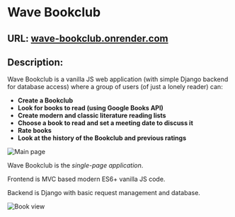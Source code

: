 # Wave Bookclub

## URL: [wave-bookclub.onrender.com](https://wave-bookclub.onrender.com/)

## Description:

Wave Bookclub is a vanilla JS web application (with simple Django backend for database access) where a group of users (of just a lonely reader) can:

- **Create a Bookclub**
- **Look for books to read (using Google Books API)**
- **Create modern and classic literature reading lists**
- **Choose a book to read and set a meeting date to discuss it**
- **Rate books**
- **Look at the history of the Bookclub and previous ratings**

![Main page](https://github.com/Javier-Nieves/Wave-bookclub/tree/master/staticfiles/READMEimg/main.jpg 'Wave Bookclub main page')

Wave Bookclub is the _single-page application_.

Frontend is MVC based modern ES6+ vanilla JS code.

Backend is Django with basic request management and database.

![Book view](https://github.com/Javier-Nieves/Wave-bookclub/tree/master/staticfiles/READMEimg/book.jpg 'Book')
